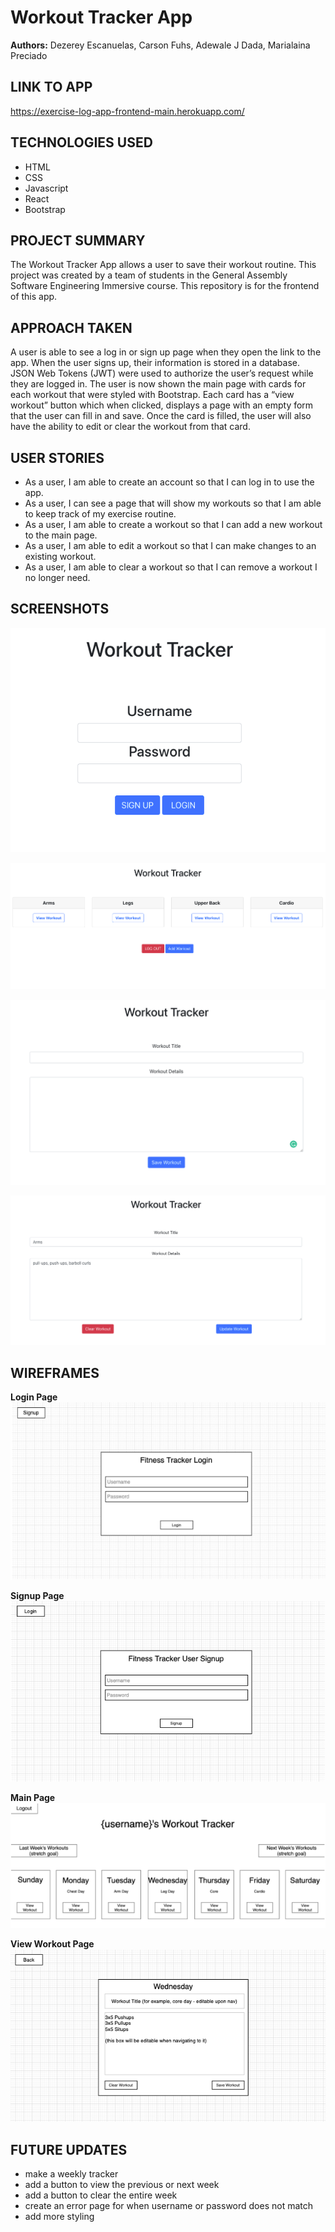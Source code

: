 # Workout Tracker App

**Authors:** Dezerey Escanuelas, Carson Fuhs, Adewale J Dada, Marialaina Preciado

## LINK TO APP

https://exercise-log-app-frontend-main.herokuapp.com/

## TECHNOLOGIES USED

- HTML
- CSS
- Javascript
- React
- Bootstrap

## PROJECT SUMMARY

The Workout Tracker App allows a user to save their workout routine. This project was created by a team of students in the General Assembly Software Engineering Immersive course. This repository is for the frontend of this app.

## APPROACH TAKEN

A user is able to see a log in or sign up page when they open the link to the app. When the user signs up, their information is stored in a database. JSON Web Tokens (JWT) were used to authorize the user’s request while they are logged in. The user is now shown the main page with cards for each workout that were styled with Bootstrap. Each card has a “view workout” button which when clicked, displays a page with an empty form that the user can fill in and save. Once the card is filled, the user will also have the ability to edit or clear the workout from that card.

## USER STORIES

- As a user, I am able to create an account so that I can log in to use the app.
- As a user, I can see a page that will show my workouts so that I am able to keep track of my exercise routine.
- As a user, I am able to create a workout so that I can add a new workout to the main page.
- As a user, I am able to edit a workout so that I can make changes to an existing workout.
- As a user, I am able to clear a workout so that I can remove a workout I no longer need.

## SCREENSHOTS

![Login Page](images/loginPageSS.png)

![Main Page](images/mainPageSS.png)

![Create Workout Page](images/createPageSS.png)

![Edit Workout](images/editWorkoutSS.png)

## WIREFRAMES

**Login Page**
![Login Page](images/LoginPage.png)

**Signup Page**
![Signup Page](images/SignupPage.png)

**Main Page**
![Main Page](images/MainPage.png)

**View Workout Page**
![View Workout](images/ViewWorkoutPage.png)

## FUTURE UPDATES

- make a weekly tracker
- add a button to view the previous or next week
- add a button to clear the entire week
- create an error page for when username or password does not match
- add more styling

